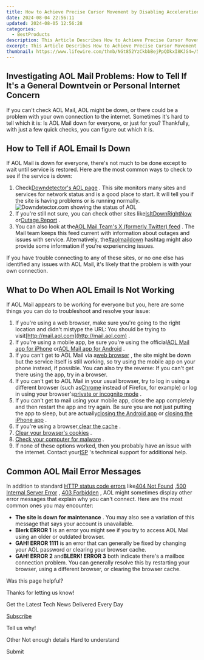 ```yaml
---
title: How to Achieve Precise Cursor Movement by Disabling Acceleration in macOS Systems
date: 2024-08-04 22:56:11
updated: 2024-08-05 12:56:28
categories:
  - BestProducts
description: This Article Describes How to Achieve Precise Cursor Movement by Disabling Acceleration in macOS Systems
excerpt: This Article Describes How to Achieve Precise Cursor Movement by Disabling Acceleration in macOS Systems
thumbnail: https://www.lifewire.com/thmb/NGt852YzCkbbBejPpQDkxI8KJG4=/540x405/filters:no_upscale():max_bytes(150000):strip_icc():format(webp)/how-to-turn-off-mouse-acceleration-on-mac-6503047-983b1d5393fe4ff599fb1bcb3de8b109.jpg
---
```


## Investigating AOL Mail Problems: How to Tell If It's a General Downtvein or Personal Internet Concern
 If you can't check AOL Mail, AOL might be down, or there could be a problem with your own connection to the internet. Sometimes it's hard to tell which it is: Is AOL Mail down for everyone, or just for you? Thankfully, with just a few quick checks, you can figure out which it is.

## How to Tell if AOL Email Is Down

 If AOL Mail is down for everyone, there's not much to be done except to wait until service is restored. Here are the most common ways to check to see if the service is down:

1. Check[Downdetector's AOL page](https://downdetector.com/status/aol/) . This site monitors many sites and services for network status and is a good place to start. It will tell you if the site is having problems or is running normally.  
![Downdetector.com showing the status of AOL](https://www.lifewire.com/thmb/YTDBL8lfqiTBpRxmXX5Qknc5590=/1500x0/filters:no_upscale():max_bytes(150000):strip_icc():format(webp)/is-aol-mail-down-or-is-it-just-you-1-032c901057f2463595dcdfe6af497483.jpg)
2. If you're still not sure, you can check other sites like[IsItDownRightNow](https://www.isitdownrightnow.com/aol.com.html) or[Outage.Report](https://outage.report/aol) .
3. You can also look at the[AOL Mail Team's X (formerly Twitter) feed](https://twitter.com/aolmail) . The Mail team keeps this feed current with information about outages and issues with service. Alternatively, the[#aolmaildown](https://twitter.com/hashtag/aolmaildown) hashtag might also provide some information if you're experiencing issues.

 If you have trouble connecting to any of these sites, or no one else has identified any issues with AOL Mail, it's likely that the problem is with your own connection.

## What to Do When AOL Email Is Not Working

 If AOL Mail appears to be working for everyone but you, here are some things you can do to troubleshoot and resolve your issue:

1. If you're using a web browser, make sure you're going to the right location and didn't mistype the URL: You should be trying to visit[http://mail.aol.com](http://mail.aol.com) .
2. If you're using a mobile app, be sure you're using the official[AOL Mail app for iPhone](https://apps.apple.com/us/app/aol-news-email-weather-video/id646100661) or[AOL Mail app for Android](https://play.google.com/store/apps/details?id=com.aol.mobile.aolapp&hl=en%5FUS) .
3. If you can't get to AOL Mail via a[web browser](https://www.lifewire.com/what-is-a-browser-446234) , the site might be down but the service itself is still working, so try using the mobile app on your phone instead, if possible. You can also try the reverse: If you can't get there using the app, try in a browser.
4. If you can't get to AOL Mail in your usual browser, try to log in using a different browser (such as[Chrome](https://www.lifewire.com/what-is-google-chrome-4687647) instead of Firefox, for example) or log in using your browser's[private or incognito mode](https://www.lifewire.com/incognito-mode-google-chrome-4103635) .
5. If you can't get to mail using your mobile app, close the app completely and then restart the app and try again. Be sure you are not just putting the app to sleep, but are actually[closing the Android app](https://www.lifewire.com/close-apps-on-android-4164116) or [closing the iPhone app](https://www.lifewire.com/quit-apps-on-iphone-2000287) .
6. If you're using a browser,[clear the cache](https://www.lifewire.com/how-to-clear-cache-2617980) .
7. [Clear your browser's cookies](https://www.lifewire.com/how-to-delete-cookies-2617981) .
8. [Check your computer for malware](https://www.lifewire.com/properly-scan-your-computer-for-viruses-and-other-malware-2624526) .
9. If none of these options worked, then you probably have an issue with the internet. Contact your[ISP](https://www.lifewire.com/internet-service-provider-isp-2625924) 's technical support for additional help.

## Common AOL Mail Error Messages

 In addition to standard [HTTP status code errors](https://www.lifewire.com/http-status-code-errors-4165131) like[404 Not Found](https://www.lifewire.com/404-not-found-error-explained-2622936) ,[500 Internal Server Error](https://www.lifewire.com/500-internal-server-error-explained-2622938) , [403 Forbidden](https://www.lifewire.com/403-forbidden-error-explained-2617989) , AOL might sometimes display other error messages that explain why you can't connect. Here are the most common ones you may encounter:

* **The site is down for maintenance** . You may also see a variation of this message that says your account is unavailable.
* **Blerk ERROR 1**  is an error you might see if you try to access AOL Mail using an older or outdated browser.
* **GAH! ERROR 1111**  is an error that can generally be fixed by changing your AOL password or clearing your browser cache.
* **GAH! ERROR 2** and**BLERK! ERROR 3** both indicate there's a mailbox connection problem. You can generally resolve this by restarting your browser, using a different browser, or clearing the browser cache.

Was this page helpful?

Thanks for letting us know!

 Get the Latest Tech News Delivered Every Day

[Subscribe](https://www.lifewire.com/#)

Tell us why!

 Other  Not enough details  Hard to understand

 Submit

<ins class="adsbygoogle"
     style="display:block"
     data-ad-format="autorelaxed"
     data-ad-client="ca-pub-7571918770474297"
     data-ad-slot="1223367746"></ins>



<ins class="adsbygoogle"
     style="display:block"
     data-ad-client="ca-pub-7571918770474297"
     data-ad-slot="8358498916"
     data-ad-format="auto"
     data-full-width-responsive="true"></ins>
